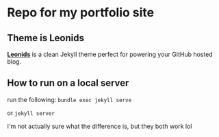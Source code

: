 # Repo for my portfolio site

## Theme is Leonids
**[Leonids](http://renyuanz.github.io/leonids)** is a clean Jekyll theme perfect for powering your GitHub hosted blog.

## How to run on a local server
run the following:
`bundle exec jekyll serve`

or
`jekyll server`

I'm not actually sure what the difference is, but they both work lol
